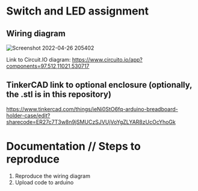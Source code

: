 # Switch and LED assignment

## Wiring diagram

![Screenshot 2022-04-26 205402](https://user-images.githubusercontent.com/27019702/165430263-a6afa1ac-577b-4a31-afa9-8f7f59e4388f.png)

Link to Circuit.IO diagram: https://www.circuito.io/app?components=97,512,11021,530717

## TinkerCAD link to optional enclosure (optionally, the .stl is in this repository)

https://www.tinkercad.com/things/ieNi0StO6fq-arduino-breadboard-holder-case/edit?sharecode=ER27c7T3w8n9jSMUCzSJVUjVoYgZLYAR8zUcOcYhoGk

# Documentation // Steps to reproduce

1. Reproduce the wiring diagram
2. Upload code to arduino
